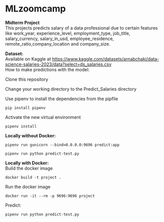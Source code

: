 # MLzoomcamp
**Midterm Project**  
This projects predicts salary of a data professional due to certain features like work_year, experience_level, employment_type, job_title, salary_currency, salary_in_usd, employee_residence, remote_ratio,company_location and company_size.  

**Dataset:**  
Available on Kaggle at https://www.kaggle.com/datasets/arnabchaki/data-science-salaries-2023/data?select=ds_salaries.csv  
How to make predictions with the model:  

Clone this repository  

Change your working directory to the Predict_Salaries directory  

Use pipenv to install the dependencies from the pipfile
```
pip install pipenv
```
Activate the new virtual environment  
```
pipenv install
```

**Locally without Docker:** 
```
pipenv run gunicorn --bind=0.0.0.0:9696 predict:app
```
``` 
pipenv run python predict-test.py
```  

**Locally with Docker:**  
Build the docker image  
```
docker build -t project .
```
Run the docker image  
``` 
docker run -it --rm -p 9696:9696 project
```
Predict:  
```  
pipenv run python predict-test.py
```

